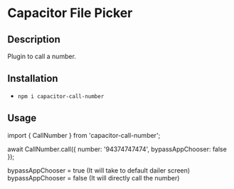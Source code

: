# Capacitor File Picker

## Description

Plugin to call a number.

## Installation

- `npm i capacitor-call-number`
## Usage

import { CallNumber } from 'capacitor-call-number';

await CallNumber.call({ number: '94374747474', bypassAppChooser: false });

bypassAppChooser = true (It will take to default dailer screen)
bypassAppChooser = false (It will directly call the number) 
